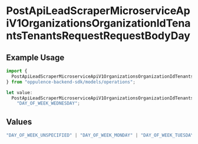 # PostApiLeadScraperMicroserviceApiV1OrganizationsOrganizationIdTenantsTenantsRequestRequestBodyDay

## Example Usage

```typescript
import {
  PostApiLeadScraperMicroserviceApiV1OrganizationsOrganizationIdTenantsTenantsRequestRequestBodyDay,
} from "oppulence-backend-sdk/models/operations";

let value:
  PostApiLeadScraperMicroserviceApiV1OrganizationsOrganizationIdTenantsTenantsRequestRequestBodyDay =
    "DAY_OF_WEEK_WEDNESDAY";
```

## Values

```typescript
"DAY_OF_WEEK_UNSPECIFIED" | "DAY_OF_WEEK_MONDAY" | "DAY_OF_WEEK_TUESDAY" | "DAY_OF_WEEK_WEDNESDAY" | "DAY_OF_WEEK_THURSDAY" | "DAY_OF_WEEK_FRIDAY" | "DAY_OF_WEEK_SATURDAY" | "DAY_OF_WEEK_SUNDAY"
```